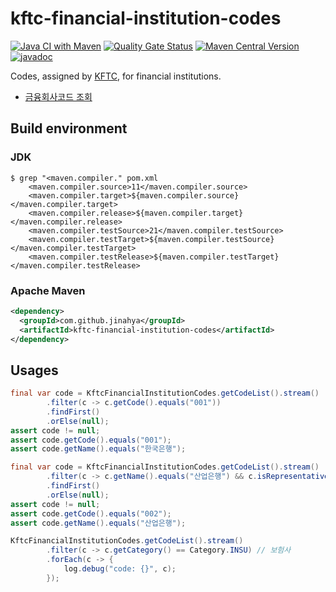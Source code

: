 # kftc-financial-institution-codes

[![Java CI with Maven](https://github.com/jinahya/kftc-financial-institution-codes/actions/workflows/maven.yml/badge.svg)](https://github.com/jinahya/kftc-financial-institution-codes/actions/workflows/maven.yml)
[![Quality Gate Status](https://sonarcloud.io/api/project_badges/measure?project=jinahya_kftc-financial-institution-codes&metric=alert_status)](https://sonarcloud.io/summary/new_code?id=jinahya_kftc-financial-institution-codes)
[![Maven Central Version](https://img.shields.io/maven-central/v/com.github.jinahya/kftc-financial-institution-codes)](https://search.maven.org/artifact/com.github.jinahya/kftc-financial-institution-codes)
[![javadoc](https://javadoc.io/badge2/com.github.jinahya/kftc-financial-institution-codes/javadoc.svg)](https://javadoc.io/doc/com.github.jinahya/kftc-financial-institution-codes)

Codes, assigned by [KFTC](https://www.kftc.or.kr/kftc/data/EgovBankListMove.do), for financial institutions.

* [금융회사코드 조회](https://www.kftc.or.kr/kftc/data/EgovBankListMove.do)


## Build environment

### JDK

```shell
$ grep "<maven.compiler." pom.xml
    <maven.compiler.source>11</maven.compiler.source>
    <maven.compiler.target>${maven.compiler.source}</maven.compiler.target>
    <maven.compiler.release>${maven.compiler.target}</maven.compiler.release>
    <maven.compiler.testSource>21</maven.compiler.testSource>
    <maven.compiler.testTarget>${maven.compiler.testSource}</maven.compiler.testTarget>
    <maven.compiler.testRelease>${maven.compiler.testTarget}</maven.compiler.testRelease>
```

### Apache Maven

```xml
<dependency>
  <groupId>com.github.jinahya</groupId>
  <artifactId>kftc-financial-institution-codes</artifactId>
</dependency>
```

## Usages

```java
final var code = KftcFinancialInstitutionCodes.getCodeList().stream()
        .filter(c -> c.getCode().equals("001"))
        .findFirst()
        .orElse(null);
assert code != null;
assert code.getCode().equals("001");
assert code.getName().equals("한국은행");
```
```java
final var code = KftcFinancialInstitutionCodes.getCodeList().stream()
        .filter(c -> c.getName().equals("산업은행") && c.isRepresentative())
        .findFirst()
        .orElse(null);
assert code != null;
assert code.getCode().equals("002");
assert code.getName().equals("산업은행");
```
```java
KftcFinancialInstitutionCodes.getCodeList().stream()
        .filter(c -> c.getCategory() == Category.INSU) // 보험사
        .forEach(c -> {
            log.debug("code: {}", c);
        });
```
